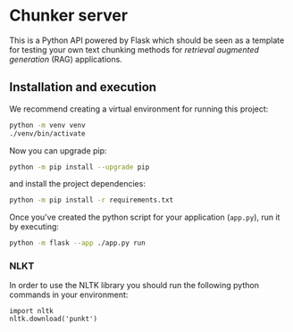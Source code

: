 # Chunker server

This is a Python API powered by Flask which should be seen as a template for testing your own text chunking methods for *retrieval augmented generation* (RAG) applications.

## Installation and execution

We recommend creating a virtual environment for running this project:

```bash
python -m venv venv
./venv/bin/activate
```

Now you can upgrade pip:

```bash
python -m pip install --upgrade pip
```

and install the project dependencies:
```bash
python -m pip install -r requirements.txt
```

Once you've created the python script for your application (``app.py``), run it by executing:

```bash
python -m flask --app ./app.py run
```

### NLKT

In order to use the NLTK library you should run the following python commands in your environment:

```python3
import nltk
nltk.download('punkt')
```
